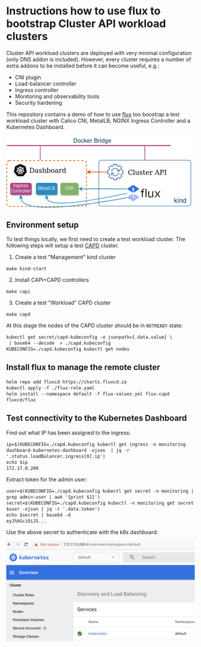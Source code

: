 # Instructions how to use flux to bootstrap Cluster API workload clusters

Cluster API workload clusters are deployed with very minimal configuration (only DNS addon is included). However, every cluster requires a number of extra addons to be installed before it can become useful, e.g.:

* CNI plugin
* Load-balancer controller
* Ingress controller
* Monitoring and observability tools
* Security hardening 

This repository contains a demo of how to use [flux](https://fluxcd.io/) too boostrap a test workload cluster with Calico CNI, MetalLB, NGINX Ingress Controller and a Kubernetes Dashboard.

![](./flux-capi.png)

## Environment setup

To test things locally, we first need to create a test workload cluster. The following steps will setup a test [CAPD](https://github.com/kubernetes-sigs/cluster-api-provider-docker/) cluster.

1. Create a test "Management" kind cluster

```
make kind-start
```

2. Install CAPI+CAPD controllers

```
make capi
```

3. Create a test "Workload" CAPD cluster

```
make capd
```

At this stage the nodes of the CAPD cluster should be in `NOTREADY` state:

```
kubectl get secret/capd-kubeconfig -o jsonpath={.data.value} \
 | base64 --decode  > ./capd.kubeconfig
KUBECONFIG=./capd.kubeconfig kubectl get nodes
```

## Install flux to manage the remote cluster 

```
helm repo add fluxcd https://charts.fluxcd.io
kubectl apply -f ./flux-role.yaml
helm install --namespace default -f flux-values.yml flux-capd fluxcd/flux
```

## Test connectivity to the Kubernetes Dashboard

Find out what IP has been assigned to the ingress:

```
ip=$(KUBECONFIG=./capd.kubeconfig kubectl get ingress -n monitoring dashboard-kubernetes-dashboard -ojson  | jq -r '.status.loadBalancer.ingress[0].ip')
echo $ip
172.17.0.200
```

Extract token for the admin user:

```
user=$(KUBECONFIG=./capd.kubeconfig kubectl get secret -n monitoring | grep admin-user | awk '{print $1}')
secret=$(KUBECONFIG=./capd.kubeconfig kubectl -n monitoring get secret $user -ojson | jq -r '.data.token')
echo $secret | base64 -d
eyJhbGciOiJS...
```

Use the above secret to authenticate with the k8s dashboard:

![](./dashboard.png)
